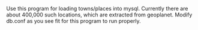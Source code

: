 Use this program for loading towns/places into mysql. 
Currently there are about 400,000 such locations, which are extracted from geoplanet.
Modify db.conf as you see fit for this program to run properly.

